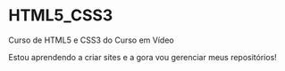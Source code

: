# HTML5_CSS3
 Curso de HTML5 e CSS3 do Curso em Vídeo

Estou aprendendo a criar sites e a gora vou gerenciar meus repositórios!